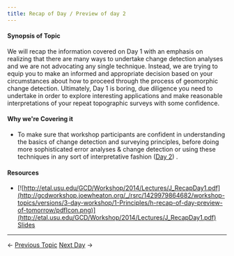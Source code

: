 ```yaml
---
title: Recap of Day / Preview of day 2
---
```


#### Synopsis of Topic

 We will recap the information covered on Day 1 with an emphasis on realizing that there are many ways to undertake change detection analyses and we are not advocating any single technique. Instead, we are trying to equip you to make an informed and appropriate decision based on your circumstances about how to proceed through the process of geomorphic change detection. Ultimately, Day 1 is boring, due diligence you need to undertake in order to explore interesting applications and make reasonable interpretations of your repeat topographic surveys with some confidence.

#### Why we're Covering it

- To make sure that workshop participants are confident in understanding the basics of change detection and surveying principles, before doing more sophisticated error analyses & change detection or using these techniques in any sort of interpretative fashion ([Day 2](http://gcdworkshop.joewheaton.org/workshop-topics/versions/2-day-workshop/anzgg-workshop-topics/2-application-interpretations-of-change-detection-day-2)) .

#### Resources

- [![http://etal.usu.edu/GCD/Workshop/2014/Lectures/J_RecapDay1.pdf](http://gcdworkshop.joewheaton.org/_/rsrc/1429979864682/workshop-topics/versions/3-day-workshop/1-Principles/h-recap-of-day-preview-of-tomorrow/pdfIcon.png)](http://etal.usu.edu/GCD/Workshop/2014/Lectures/J_RecapDay1.pdf) [Slides](http://etal.usu.edu/GCD/Workshop/2014/Lectures/J_RecapDay1.pdf)

------

← [Previous Topic](http://gcdworkshop.joewheaton.org/workshop-topics/versions/2-day-workshop/anzgg-workshop-topics/1-surveying-principles-change-detection/k-error-modelling-for-hybrid-surveys)            [Next Day](http://gcdworkshop.joewheaton.org/workshop-topics/versions/2-day-workshop/anzgg-workshop-topics/2-application-interpretations-of-change-detection-day-2) →